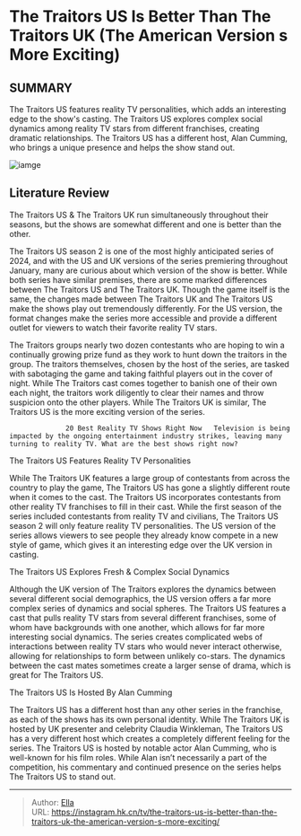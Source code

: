 # The Traitors US Is Better Than The Traitors UK (The American Version s More Exciting)


## SUMMARY 



  The Traitors US features reality TV personalities, which adds an interesting edge to the show&#39;s casting.   The Traitors US explores complex social dynamics among reality TV stars from different franchises, creating dramatic relationships.   The Traitors US has a different host, Alan Cumming, who brings a unique presence and helps the show stand out.  

![iamge](https://static1.srcdn.com/wordpress/wp-content/uploads/2024/01/the-traitors-us-is-better-than-the-traitors-uk-the-american-version-s-more-exciting.jpg)

## Literature Review
The Traitors US &amp; The Traitors UK run simultaneously throughout their seasons, but the shows are somewhat different and one is better than the other.




The Traitors US season 2 is one of the most highly anticipated series of 2024, and with the US and UK versions of the series premiering throughout January, many are curious about which version of the show is better. While both series have similar premises, there are some marked differences between The Traitors US and The Traitors UK. Though the game itself is the same, the changes made between The Traitors UK and The Traitors US  make the shows play out tremendously differently. For the US version, the format changes make the series more accessible and provide a different outlet for viewers to watch their favorite reality TV stars.




The Traitors groups nearly two dozen contestants who are hoping to win a continually growing prize fund as they work to hunt down the traitors in the group. The traitors themselves, chosen by the host of the series, are tasked with sabotaging the game and taking faithful players out in the cover of night. While The Traitors cast comes together to banish one of their own each night, the traitors work diligently to clear their names and throw suspicion onto the other players. While The Traitors UK is similar, The Traitors US is the more exciting version of the series.

                  20 Best Reality TV Shows Right Now   Television is being impacted by the ongoing entertainment industry strikes, leaving many turning to reality TV. What are the best shows right now?    


 The Traitors US Features Reality TV Personalities 
          




While The Traitors UK features a large group of contestants from across the country to play the game, The Traitors US has gone a slightly different route when it comes to the cast. The Traitors US incorporates contestants from other reality TV franchises to fill in their cast. While the first season of the series included contestants from reality TV and civilians, The Traitors US season 2 will only feature reality TV personalities. The US version of the series allows viewers to see people they already know compete in a new style of game, which gives it an interesting edge over the UK version in casting.



 The Traitors US Explores Fresh &amp; Complex Social Dynamics 
          

Although the UK version of The Traitors explores the dynamics between several different social demographics, the US version offers a far more complex series of dynamics and social spheres. The Traitors US features a cast that pulls reality TV stars from several different franchises, some of whom have backgrounds with one another, which allows for far more interesting social dynamics. The series creates complicated webs of interactions between reality TV stars who would never interact otherwise, allowing for relationships to form between unlikely co-stars. The dynamics between the cast mates sometimes create a larger sense of drama, which is great for The Traitors US.






 The Traitors US Is Hosted By Alan Cumming 

 

The Traitors US has a different host than any other series in the franchise, as each of the shows has its own personal identity. While The Traitors UK is hosted by UK presenter and celebrity Claudia Winkleman, The Traitors US has a very different host which creates a completely different feeling for the series. The Traitors US is hosted by notable actor Alan Cumming, who is well-known for his film roles. While Alan isn’t necessarily a part of the competition, his commentary and continued presence on the series helps The Traitors US to stand out.



---

> Author: [Ella](https://instagram.hk.cn/)  
> URL: https://instagram.hk.cn/tv/the-traitors-us-is-better-than-the-traitors-uk-the-american-version-s-more-exciting/  

